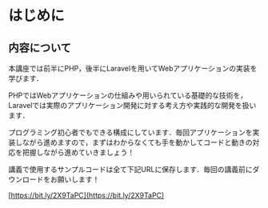 # はじめに


## 内容について

本講座では前半にPHP，後半にLaravelを用いてWebアプリケーションの実装を学びます．

PHPではWebアプリケーションの仕組みや用いられている基礎的な技術を，Laravelでは実際のアプリケーション開発に対する考え方や実践的な開発を扱います．

プログラミング初心者でもできる構成にしています．毎回アプリケーションを実装しながら進めますので，まずはわからなくても手を動かしてコードと動きの対応を把握しながら進めていきましょう！

講義で使用するサンプルコードは全て下記URLに保存します．毎回の講義前にダウンロードをお願いします！

[https://bit.ly/2X9TaPC](https://bit.ly/2X9TaPC)

<!-- ## 課題について

毎回講義での課題は特にありません．まずは講義内の内容をしっかり実装して進めていきましょう．

しかし，講義でははじめてWebアプリ開発を行う方でも「自分の手で実装したWebアプリケーションを動かす」ことができるようにつくっているため，多少経験がある方には物足りないかもしれません．

そこで，そういった方は講義の内容に留まらず試行錯誤しながらガンガンチャレンジしてみましょう！

- 【必須】まず講義内で扱った部分をしっかり実装する（講義中に一通りできるようになっています）．
- 【必須】講義内で全部終わらなかった部分は，次の講義までに必ず実装しておく．わからない部分などあればもう一度講義の内容を実装してみる．
- 【必須ではないけれど推奨】講義で扱った内容を元にオリジナルの機能や処理をつくって動かし，slackにシェアする．
 -->
